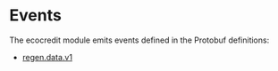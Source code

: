 # Events

The ecocredit module emits events defined in the Protobuf definitions:

- [regen.data.v1](https://buf.build/regen/regen-ledger/docs/main/regen.data.v1)
